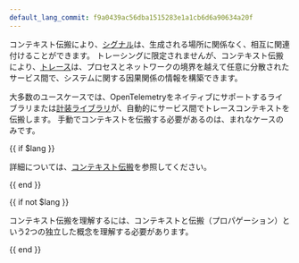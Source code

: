 ```yaml
---
default_lang_commit: f9a0439ac56dba1515283e1a1cb6d6a90634a20f
---
```


コンテキスト伝搬により、[シグナル](/docs/concepts/signals/)は、生成される場所に関係なく、相互に関連付けることができます。
トレーシングに限定されませんが、コンテキスト伝搬により、[トレース](/docs/concepts/signals/traces/)は、プロセスとネットワークの境界を越えて任意に分散されたサービス間で、システムに関する因果関係の情報を構築できます。

大多数のユースケースでは、OpenTelemetryをネイティブにサポートするライブラリまたは[計装ライブラリ](../libraries/)が、自動的にサービス間でトレースコンテキストを伝搬します。
手動でコンテキストを伝搬する必要があるのは、まれなケースのみです。

{{ if $lang }}

詳細については、[コンテキスト伝搬](/docs/concepts/context-propagation)を参照してください。

{{ end }}

{{ if not $lang }}

<!-- prettier-ignore-start -->

コンテキスト伝搬を理解するには、コンテキストと伝搬（プロパゲーション）という2つの独立した概念を理解する必要があります。

<!-- prettier-ignore-end -->

{{ end }}
